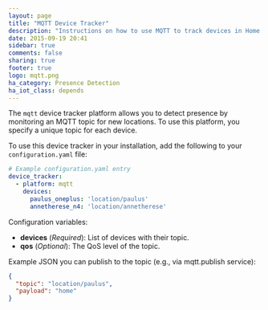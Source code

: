 ```yaml
---
layout: page
title: "MQTT Device Tracker"
description: "Instructions on how to use MQTT to track devices in Home Assistant."
date: 2015-09-19 20:41
sidebar: true
comments: false
sharing: true
footer: true
logo: mqtt.png
ha_category: Presence Detection
ha_iot_class: depends
---
```



The `mqtt` device tracker platform allows you to detect presence by monitoring an MQTT topic for new locations. To use this platform, you specify a unique topic for each device.

To use this device tracker in your installation, add the following to your `configuration.yaml` file:

```yaml
# Example configuration.yaml entry
device_tracker:
  - platform: mqtt
    devices:
      paulus_oneplus: 'location/paulus'
      annetherese_n4: 'location/annetherese'
```

Configuration variables:

- **devices** (*Required*): List of devices with their topic.
- **qos** (*Optional*): The QoS level of the topic.


Example JSON you can publish to the topic (e.g., via mqtt.publish service):

```json
{
  "topic": "location/paulus",
  "payload": "home"
}
```
